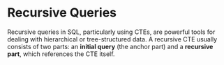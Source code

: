 # Recursive Queries 

Recursive queries in SQL, particularly using CTEs, are powerful tools for dealing with hierarchical or tree-structured data. A recursive CTE usually consists of two parts: an **initial query** (the anchor part) and a **recursive part**, which references the CTE itself.

